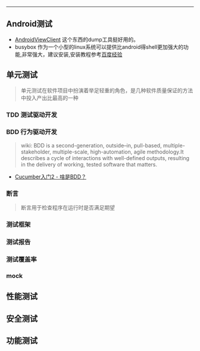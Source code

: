 
---------

## Android测试
- [AndroidViewClient](https://github.com/dtmilano/AndroidViewClient/wiki) 这个东西的dump工具挺好用的。
- busybox 作为一个小型的linux系统可以提供比android得shell更加强大的功能,非常强大，建议安装,安装教程参考[百度经验](http://jingyan.baidu.com/article/6f2f55a1a000ceb5b83e6c74.html?st=3&net_type=1&bd_page_type=1&os=0&showimg=1&rst=2)



## 单元测试
> 单元测试在软件项目中扮演着举足轻重的角色，是几种软件质量保证的方法中投入产出比最高的一种

### TDD 测试驱动开发

### BDD 行为驱动开发
> wiki: BDD is a second-generation, outside–in, pull-based, multiple-stakeholder, multiple-scale, high-automation, agile methodology.It describes a cycle of interactions with well-defined outputs, resulting in the delivery of working, tested software that matters.

- [Cucumber入门2 - 啥是BDD？](http://www.cnblogs.com/jarodzz/archive/2012/07/26/2610617.html)

### 断言
> 断言用于检查程序在运行时是否满足期望

### 测试框架

### 测试报告

### 测试覆盖率

### mock

## 性能测试

## 安全测试

## 功能测试
